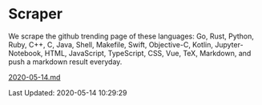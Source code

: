 # Scraper

We scrape the github trending page of these languages: Go, Rust, Python, Ruby, C++, C, Java, Shell, Makefile, Swift, Objective-C, Kotlin, Jupyter-Notebook, HTML, JavaScript, TypeScript, CSS, Vue, TeX, Markdown, and push a markdown result everyday.

[2020-05-14.md](https://github.com/yangwenmai/Scraper/blob/master/2020-05-14.md)

Last Updated: 2020-05-14 10:29:29
